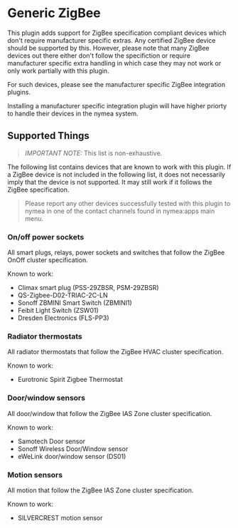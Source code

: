# Generic ZigBee

This plugin adds support for ZigBee specification compliant devices which don't require manufacturer specific extras. Any certified ZigBee device should
be supported by this. However, please note that many ZigBee devices out there either don't follow the specifiction or require manufacturer specific
extra handling in which case they may not work or only work partially with this plugin.

For such devices, please see the manufacturer specific ZigBee integration plugins.

Installing a manufacturer specific integration plugin will have higher priorty to handle their devices in the nymea system.

## Supported Things

> *IMPORTANT NOTE:* This list is non-exhaustive.

The following list contains devices that are known to work with this plugin. If a ZigBee device is not included in the following 
list, it does not necessarily imply that the device is not supported. It may still work if it follows the ZigBee specification.

> Please report any other devices successfully tested with this plugin to nymea in one of the contact channels found in nymea:apps main menu.

### On/off power sockets

All smart plugs, relays, power sockets and switches that follow the ZigBee OnOff cluster specification.

Known to work:

* Climax smart plug (PSS-29ZBSR, PSM-29ZBSR)
* QS-Zigbee-D02-TRIAC-2C-LN
* Sonoff ZBMINI Smart Switch (ZBMINI1)
* Feibit Light Switch (ZSW01)
* Dresden Electronics (FLS-PP3)

### Radiator thermostats

All radiator thermostats that follow the ZigBee HVAC cluster specification.

Known to work:

* Eurotronic Spirit Zigbee Thermostat

### Door/window sensors

All door/window that follow the ZigBee IAS Zone cluster specification.

Known to work:

* Samotech Door sensor
* Sonoff Wireless Door/Window sensor
* eWeLink door/window sensor (DS01)

### Motion sensors

All motion that follow the ZigBee IAS Zone cluster specification.

Known to work:

* SILVERCREST motion sensor

